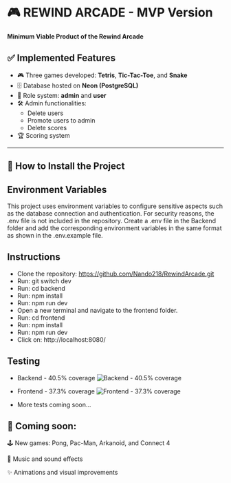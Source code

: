 # 🎮 REWIND ARCADE - MVP Version

**Minimum Viable Product of the Rewind Arcade**

## ✅ Implemented Features

- 🎮 Three games developed: **Tetris**, **Tic-Tac-Toe**, and **Snake**
- 🗄️ Database hosted on **Neon (PostgreSQL)**
- 👥 Role system: **admin** and **user**
- 🛠️ Admin functionalities:
  - Delete users
  - Promote users to admin
  - Delete scores
- 🏆 Scoring system

---

## 🚀 How to Install the Project

## Environment Variables
This project uses environment variables to configure sensitive aspects such as the database connection and authentication. For security reasons, the .env file is not included in the repository.
Create a .env file in the Backend folder and add the corresponding environment variables in the same format as shown in the .env.example file.

## Instructions

- Clone the repository: https://github.com/Nando218/RewindArcade.git
- Run: git switch dev
- Run: cd backend
- Run: npm install
- Run: npm run dev
- Open a new terminal and navigate to the frontend folder.
- Run: cd frontend
- Run: npm install
- Run: npm run dev
- Click on: http://localhost:8080/

## Testing
- Backend - 40.5% coverage
![Backend - 40.5% coverage](https://github.com/user-attachments/assets/8e42d954-a5a8-488d-a7bf-60ccb3b9f23d)

- Frontend - 37.3% coverage
![Frontend - 37.3% coverage](https://github.com/user-attachments/assets/478850b5-4131-4ea1-8f98-7008d57223d4)

- More tests coming soon...






## 🚧 Coming soon:


🕹️ New games: Pong, Pac-Man, Arkanoid, and Connect 4

🎵 Music and sound effects

✨ Animations and visual improvements

